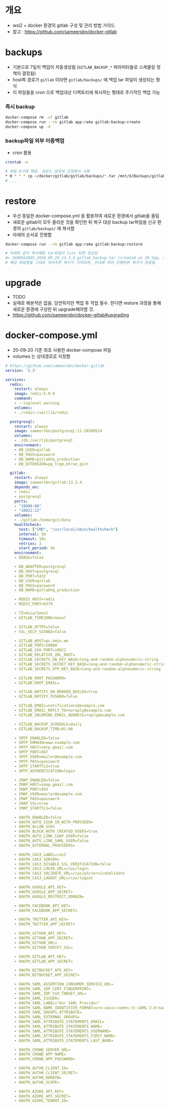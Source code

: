 # 개요

* wsl2 + docker 환경의 gitlab 구성 및 관리 방법 가이드
* 참고 : https://github.com/sameersbn/docker-gitlab



# backups

* 기본으로 7일치 백업이 자동생성됨 (`GITLAB_BACKUP_*` 파라미터들로 스케줄링 정책이 결정됨)
* host쪽 경로가 `gitlab` 이라면 `gitlab/backups/` 에 백업 tar 파일이 생성되는 형식
* 이 파일들을 cron 으로 백업대상 디렉토리에 복사하는 형태로 주기적인 백업 가능



### 즉시 backup

```bash
docker-compose rm -sf gitlab
docker-compose run --rm gitlab app:rake gitlab:backup:create
docker-compose up -d 
```



### backup파일 외부 이중백업

* cron 활용

```bash
crontab -e

# 매일 0시에 백업. 경로는 알맞게 조정해서 사용
* 0 * * * cp ~/docker/gitlab/gitlab/backups/*.tar /mnt/d/Backups/gitlab/
# ...
```



# restore

* 우선 동일한 docker-compose.yml 을 활용하여 새로운 환경에서 gitlab을 올림
* 새로운 gitlab이 모두 올라온 것을 확인한 뒤 복구 대상 backup tar파일을 신규 환경의 `gitlab/backups/` 에 복사함
* 아래의 순서로 진행함

```bash
docker-compose run --rm gitlab app:rake gitlab:backup:restore

# 아래와 같이 복사해둔 tar파일이 list 되면 정상임
#> 1600562005_2020_09_20_13.3.4_gitlab_backup.tar (created at 20 Sep, 2020 - 09:33:25 KST)
# 해당 파일명을 그대로 적어주면 복구가 시작되며, 안내에 따라 진행하면 복구가 완료됨
```



# upgrade

* TODO
* 실제로 해본적은 없음. 당연하지만 백업 후 작업 필수. 한다면 restore 과정을 통해 새로운 환경에 구성한 뒤 upgrade해야할 것.
* https://github.com/sameersbn/docker-gitlab#upgrading



# docker-compose.yml

* 20-09-20 기준 최초 사용한 docker-compose 파일
* volumes 는 상대경로로 지정함

```yaml
# https://github.com/sameersbn/docker-gitlab
version: '2.3'

services:
  redis:
    restart: always
    image: redis:5.0.9
    command:
    - --loglevel warning
    volumes:
    - ./redis:/var/lib/redis

  postgresql:
    restart: always
    image: sameersbn/postgresql:11-20200524
    volumes:
    - ./db:/var/lib/postgresql
    environment:
    - DB_USER=gitlab
    - DB_PASS=password
    - DB_NAME=gitlabhq_production
    - DB_EXTENSION=pg_trgm,btree_gist

  gitlab:
    restart: always
    image: sameersbn/gitlab:13.3.4
    depends_on:
    - redis
    - postgresql
    ports:
    - "10080:80"
    - "10022:22"
    volumes:
    - ./gitlab:/home/git/data
    healthcheck:
      test: ["CMD", "/usr/local/sbin/healthcheck"]
      interval: 5m
      timeout: 10s
      retries: 3
      start_period: 5m
    environment:
    - DEBUG=false

    - DB_ADAPTER=postgresql
    - DB_HOST=postgresql
    - DB_PORT=5432
    - DB_USER=gitlab
    - DB_PASS=password
    - DB_NAME=gitlabhq_production

    - REDIS_HOST=redis
    - REDIS_PORT=6379

    - TZ=Asia/Seoul
    - GITLAB_TIMEZONE=Seoul

    - GITLAB_HTTPS=false
    - SSL_SELF_SIGNED=false

    - GITLAB_HOST=pc.kmin.me
    - GITLAB_PORT=10080
    - GITLAB_SSH_PORT=10022
    - GITLAB_RELATIVE_URL_ROOT=
    - GITLAB_SECRETS_DB_KEY_BASE=long-and-random-alphanumeric-string
    - GITLAB_SECRETS_SECRET_KEY_BASE=long-and-random-alphanumeric-string
    - GITLAB_SECRETS_OTP_KEY_BASE=long-and-random-alphanumeric-string

    - GITLAB_ROOT_PASSWORD=
    - GITLAB_ROOT_EMAIL=

    - GITLAB_NOTIFY_ON_BROKEN_BUILDS=true
    - GITLAB_NOTIFY_PUSHER=false

    - GITLAB_EMAIL=notifications@example.com
    - GITLAB_EMAIL_REPLY_TO=noreply@example.com
    - GITLAB_INCOMING_EMAIL_ADDRESS=reply@example.com

    - GITLAB_BACKUP_SCHEDULE=daily
    - GITLAB_BACKUP_TIME=01:00

    - SMTP_ENABLED=false
    - SMTP_DOMAIN=www.example.com
    - SMTP_HOST=smtp.gmail.com
    - SMTP_PORT=587
    - SMTP_USER=mailer@example.com
    - SMTP_PASS=password
    - SMTP_STARTTLS=true
    - SMTP_AUTHENTICATION=login

    - IMAP_ENABLED=false
    - IMAP_HOST=imap.gmail.com
    - IMAP_PORT=993
    - IMAP_USER=mailer@example.com
    - IMAP_PASS=password
    - IMAP_SSL=true
    - IMAP_STARTTLS=false

    - OAUTH_ENABLED=false
    - OAUTH_AUTO_SIGN_IN_WITH_PROVIDER=
    - OAUTH_ALLOW_SSO=
    - OAUTH_BLOCK_AUTO_CREATED_USERS=true
    - OAUTH_AUTO_LINK_LDAP_USER=false
    - OAUTH_AUTO_LINK_SAML_USER=false
    - OAUTH_EXTERNAL_PROVIDERS=

    - OAUTH_CAS3_LABEL=cas3
    - OAUTH_CAS3_SERVER=
    - OAUTH_CAS3_DISABLE_SSL_VERIFICATION=false
    - OAUTH_CAS3_LOGIN_URL=/cas/login
    - OAUTH_CAS3_VALIDATE_URL=/cas/p3/serviceValidate
    - OAUTH_CAS3_LOGOUT_URL=/cas/logout

    - OAUTH_GOOGLE_API_KEY=
    - OAUTH_GOOGLE_APP_SECRET=
    - OAUTH_GOOGLE_RESTRICT_DOMAIN=

    - OAUTH_FACEBOOK_API_KEY=
    - OAUTH_FACEBOOK_APP_SECRET=

    - OAUTH_TWITTER_API_KEY=
    - OAUTH_TWITTER_APP_SECRET=

    - OAUTH_GITHUB_API_KEY=
    - OAUTH_GITHUB_APP_SECRET=
    - OAUTH_GITHUB_URL=
    - OAUTH_GITHUB_VERIFY_SSL=

    - OAUTH_GITLAB_API_KEY=
    - OAUTH_GITLAB_APP_SECRET=

    - OAUTH_BITBUCKET_API_KEY=
    - OAUTH_BITBUCKET_APP_SECRET=

    - OAUTH_SAML_ASSERTION_CONSUMER_SERVICE_URL=
    - OAUTH_SAML_IDP_CERT_FINGERPRINT=
    - OAUTH_SAML_IDP_SSO_TARGET_URL=
    - OAUTH_SAML_ISSUER=
    - OAUTH_SAML_LABEL="Our SAML Provider"
    - OAUTH_SAML_NAME_IDENTIFIER_FORMAT=urn:oasis:names:tc:SAML:2.0:nameid-format:transient
    - OAUTH_SAML_GROUPS_ATTRIBUTE=
    - OAUTH_SAML_EXTERNAL_GROUPS=
    - OAUTH_SAML_ATTRIBUTE_STATEMENTS_EMAIL=
    - OAUTH_SAML_ATTRIBUTE_STATEMENTS_NAME=
    - OAUTH_SAML_ATTRIBUTE_STATEMENTS_USERNAME=
    - OAUTH_SAML_ATTRIBUTE_STATEMENTS_FIRST_NAME=
    - OAUTH_SAML_ATTRIBUTE_STATEMENTS_LAST_NAME=

    - OAUTH_CROWD_SERVER_URL=
    - OAUTH_CROWD_APP_NAME=
    - OAUTH_CROWD_APP_PASSWORD=

    - OAUTH_AUTH0_CLIENT_ID=
    - OAUTH_AUTH0_CLIENT_SECRET=
    - OAUTH_AUTH0_DOMAIN=
    - OAUTH_AUTH0_SCOPE=

    - OAUTH_AZURE_API_KEY=
    - OAUTH_AZURE_API_SECRET=
    - OAUTH_AZURE_TENANT_ID=
```


